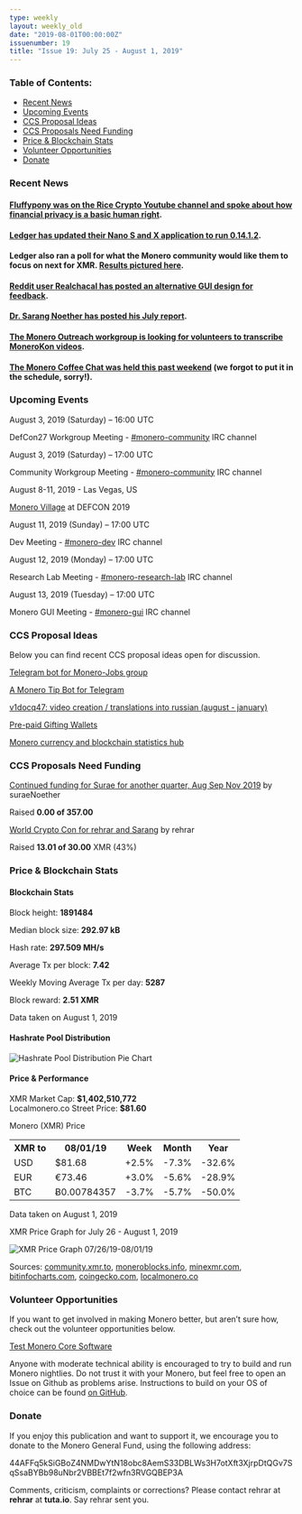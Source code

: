 ```yaml
---
type: weekly
layout: weekly_old
date: "2019-08-01T00:00:00Z"
issuenumber: 19
title: "Issue 19: July 25 - August 1, 2019"
---
```


<h3>Table of Contents:</h3>
<ul class="contents">
    <li><a href="#news">Recent News</a></li>
    <li><a href="#events">Upcoming Events</a></li>
    <li><a href="#ideas">CCS Proposal Ideas</a></li>
    <li><a href="#proposals">CCS Proposals Need Funding</a></li>
    <li><a href="#stats">Price & Blockchain Stats</a></li>
    <li><a href="#volunteer">Volunteer Opportunities</a></li>
    <li><a href="#donate">Donate</a></li>
</ul>

<h3 id="news">Recent News</h3>

<div class="newsbyte">
    <h4><a href="https://www.youtube.com/watch?v=OpV9LOcaj7Q" target="_blank">Fluffypony was on the Rice Crypto Youtube channel and spoke about how financial privacy is a basic human right</a>.</h4>
</div>

<div class="newsbyte">
    <h4><a href="https://www.reddit.com/r/Monero/comments/citqf8/ledger_monero_application_132_for_nanos_and_nanox/" target="_blank">Ledger has updated their Nano S and X application to run 0.14.1.2</a>.
    </h4>
</div>

<div class="newsbyte">
    <h4>Ledger also ran a poll for what the Monero community would like them to focus on next for XMR. <a href="https://i.redd.it/i667ehymded31.png" target="_blank">Results pictured here</a>.</h4>
</div>

<div class="newsbyte">
    <h4><a href="https://www.reddit.com/r/Monero/comments/chmwt3/probably_not_gonna_happen_but_id_love_to_hear/" target="_blank">Reddit user Realchacal has posted an alternative GUI design for feedback</a>.
    </h4>
</div>

<div class="newsbyte">
    <h4><a href="https://repo.getmonero.org/monero-project/ccs-proposals/merge_requests/77#note_6916" target="_blank">Dr. Sarang Noether has posted his July report</a>.</h4>
</div>

<div class="newsbyte">
    <h4><a href="https://www.reddit.com/r/Monero/comments/chultw/transcription_monerokon_volunteers/" target="_blank">The Monero Outreach workgroup is looking for volunteers to transcribe MoneroKon videos</a>.</h4>
</div>

<div class="newsbyte">
    <h4><a href="https://www.youtube.com/watch?v=1S5UotVgku8" target="_blank">The Monero Coffee Chat was held this past weekend</a> (we forgot to put it in the schedule, sorry!).</h4>
</div>

<h3 id="events">Upcoming Events</h3>

<div class="event">
    <p class="date">August 3, 2019 (Saturday) – 16:00 UTC</p>
    <p>DefCon27 Workgroup Meeting - <a href="irc://chat.freenode.net/#monero-community" target="_blank">#monero-community</a> IRC channel</p>
</div>

<div class="event">
    <p class="date" markdown="1">August 3, 2019 (Saturday) – 17:00 UTC</p>
    <p markdown="1">Community Workgroup Meeting - <a href="irc://chat.freenode.net/#monero-community" target="_blank">#monero-community</a> IRC channel</p>
</div>

<div class="event">
    <p class="date" markdown="1">August 8-11, 2019 - Las Vegas, US</p>
    <p markdown="1"><a href="http://monerovillage.com/" target="_blank">Monero Village</a> at DEFCON 2019</p>
</div>

<div class="event">
    <p class="date" markdown="1">August 11, 2019 (Sunday) – 17:00 UTC</p>
    <p markdown="1">Dev Meeting - <a href="irc://chat.freenode.net/#monero-dev" target="_blank">#monero-dev</a> IRC channel</p>
</div>

<div class="event">
    <p class="date" markdown="1">August 12, 2019 (Monday) – 17:00 UTC</p>
    <p markdown="1">Research Lab Meeting - <a href="irc://chat.freenode.net/#monero-research-lab" target="_blank">#monero-research-lab</a> IRC channel</p>
</div>

<div class="event">
    <p class="date" markdown="1">August 13, 2019 (Tuesday) – 17:00 UTC</p>
    <p markdown="1">Monero GUI Meeting - <a href="irc://chat.freenode.net/#monero-gui" target="_blank">#monero-gui</a> IRC channel</p>
</div>


<h3 id="ideas">CCS Proposal Ideas</h3>

<p>Below you can find recent CCS proposal ideas open for discussion.</p>

<div class="proposal">
<p><a href="https://repo.getmonero.org/monero-project/ccs-proposals/merge_requests/91" target="_blank">Telegram bot for Monero-Jobs group</a></p>
</div>

<div class="proposal">
<p><a href="https://repo.getmonero.org/monero-project/ccs-proposals/merge_requests/86" target="_blank">A Monero Tip Bot for Telegram</a></p>
</div>

<div class="proposal">
<p><a href="https://repo.getmonero.org/monero-project/ccs-proposals/merge_requests/84" target="_blank">v1docq47: video creation / translations into russian (august - january)</a></p>
</div>

<div class="proposal">
<p><a href="https://repo.getmonero.org/monero-project/ccs-proposals/merge_requests/78" target="_blank">Pre-paid Gifting Wallets</a></p>
</div>

<div class="proposal">
<p><a href="https://repo.getmonero.org/monero-project/ccs-proposals/merge_requests/58" target="_blank">Monero currency and blockchain statistics hub</a></p>
</div>

<h3 id="proposals">CCS Proposals Need Funding</h3>

<div class="proposal">
    <p><a href="https://ccs.getmonero.org/proposals/surae-mrl-research-q3-2019.html" target="_blank">Continued funding for Surae for another quarter, Aug Sep Nov 2019</a> by suraeNoether</p>
    <p>Raised <b>0.00 of 357.00</b></p>
</div>

<div class="proposal">
    <p><a href="https://ccs.getmonero.org/proposals/rehrar-sarang-2019-wcc.html" target="_blank">World Crypto Con for rehrar and Sarang</a> by rehrar</p>
    <p>Raised <b>13.01 of 30.00</b> XMR (43%)</p>
</div>

<h3 id="stats">Price & Blockchain Stats</h3>

<h4 class="stat">Blockchain Stats</h4>

<div class="bcstats">
    <p>Block height: <b>1891484</b></p>
    <p>Median block size: <b>292.97 kB</b></p>
    <p>Hash rate: <b>297.509 MH/s</b></p>
    <p>Average Tx per block: <b>7.42</b></p>
    <p>Weekly Moving Average Tx per day: <b>5287</b></p>
    <p>Block reward: <b>2.51 XMR</b></p>
</div>
<p class="note">Data taken on August 1, 2019</p>

<h4 class="stat">Hashrate Pool Distribution</h4>
<p><img src="/img/hashrate-pool-distribution-0801.png" alt="Hashrate Pool Distribution Pie Chart"/></p>

<h4 class="stat">Price & Performance</h4>

<div class="price-intro">XMR Market Cap:  <b> $1,402,510,772</b><br>Localmonero.co Street Price: <b>$81.60</b></div>

<p class="table-title">Monero (XMR) Price</p>
<table class="price-table">
  <tr class="row1">
    <th>XMR to</th>
    <th>08/01/19</th>
    <th>Week</th>
    <th>Month</th>
    <th>Year</th>
  </tr>
  <tr>
    <td data-th="XMR to">USD</td>
    <td data-th="08/01/19">$81.68</td>
    <td data-th="Week" class="green">+2.5%</td>
    <td data-th="Month" class="red">-7.3%</td>
    <td data-th="Year" class="red">-32.6%</td>
  </tr>
  <tr class="row3">
    <td data-th="XMR to">EUR</td>
    <td data-th="08/01/19">€73.46</td>
    <td data-th="Week" class="green">+3.0%</td>
    <td data-th="Month" class="red">-5.6%</td>
    <td data-th="Year" class="red">-28.9%</td>
  </tr>
  <tr>
    <td data-th="XMR to">BTC</td>
    <td data-th="08/01/19">Ƀ0.00784357</td>
    <td data-th="Week" class="red">-3.7%</td>
    <td data-th="Month" class="red">-5.7%</td>
    <td data-th="Year" class="red">-50.0%</td>
  </tr>
</table>
<p class="note">Data taken on August 1, 2019</p>

<p class="table-title">XMR Price Graph for July 26 - August 1, 2019</p>

![XMR Price Graph 07/26/19-08/01/19](/img/weekly-chart-0801.png "XMR Price Graph 07/26/19-08/01/19") 

Sources: <a href="https://community.xmr.to/explorer/mainnet/" target="_blank">community.xmr.to</a>, <a href="https://moneroblocks.info/stats/transaction-stats" target="_blank">moneroblocks.info</a>, <a href="https://minexmr.com/pools.html" target="_blank">minexmr.com</a>, <a href="https://bitinfocharts.com/monero/" target="_blank">bitinfocharts.com</a>, <a href="https://www.coingecko.com/" target="_blank">coingecko.com</a>, <a href="https://localmonero.co/" target="_blank">localmonero.co</a>

<h3 id="volunteer">Volunteer Opportunities</h3>

<p>If you want to get involved in making Monero better, but aren’t sure how, check out the volunteer opportunities below.</p>

<div class="newsbyte">
    <p class="date"><a href="https://github.com/monero-project/monero" target="_blank">Test Monero Core Software</a></p>
    <p>Anyone with moderate technical ability is encouraged to try to build and run Monero nightlies. Do not trust it with your Monero, but feel free to open an Issue on Github as problems arise. Instructions to build on your OS of choice can be found <a href="https://github.com/monero-project/monero#compiling-monero-from-source" target="_blank">on GitHub</a>. </p>
</div>

<h3 id="donate">Donate</h3>

<p markdown="1">If you enjoy this publication and want to support it, we encourage you to donate to the Monero General Fund, using the following address:</p>

<p class="address" markdown="1">44AFFq5kSiGBoZ4NMDwYtN18obc8AemS33DBLWs3H7otXft3XjrpDtQGv7SqSsaBYBb98uNbr2VBBEt7f2wfn3RVGQBEP3A</p>

<!--p><a href="monero:44AFFq5kSiGBoZ4NMDwYtN18obc8AemS33DBLWs3H7otXft3XjrpDtQGv7SqSsaBYBb98uNbr2VBBEt7f2wfn3RVGQBEP3A" class="qr"><img src="/img/donate-monero.png"></a></p-->

Comments, criticism, complaints or corrections? Please contact rehrar at **rehrar** at **tuta.io**. Say rehrar sent you.